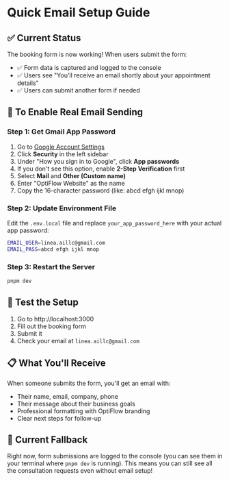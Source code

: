 # Quick Email Setup Guide

## ✅ Current Status
The booking form is now working! When users submit the form:
- ✅ Form data is captured and logged to the console
- ✅ Users see "You'll receive an email shortly about your appointment details"
- ✅ Users can submit another form if needed

## 📧 To Enable Real Email Sending

### Step 1: Get Gmail App Password
1. Go to [Google Account Settings](https://myaccount.google.com/)
2. Click **Security** in the left sidebar
3. Under "How you sign in to Google", click **App passwords**
4. If you don't see this option, enable **2-Step Verification** first
5. Select **Mail** and **Other (Custom name)**
6. Enter "OptiFlow Website" as the name
7. Copy the 16-character password (like: abcd efgh ijkl mnop)

### Step 2: Update Environment File
Edit the `.env.local` file and replace `your_app_password_here` with your actual app password:

```bash
EMAIL_USER=linea.aillc@gmail.com
EMAIL_PASS=abcd efgh ijkl mnop
```

### Step 3: Restart the Server
```bash
pnpm dev
```

## 🧪 Test the Setup
1. Go to http://localhost:3000
2. Fill out the booking form
3. Submit it
4. Check your email at `linea.aillc@gmail.com`

## 📋 What You'll Receive
When someone submits the form, you'll get an email with:
- Their name, email, company, phone
- Their message about their business goals
- Professional formatting with OptiFlow branding
- Clear next steps for follow-up

## 🔧 Current Fallback
Right now, form submissions are logged to the console (you can see them in your terminal where `pnpm dev` is running). This means you can still see all the consultation requests even without email setup!
